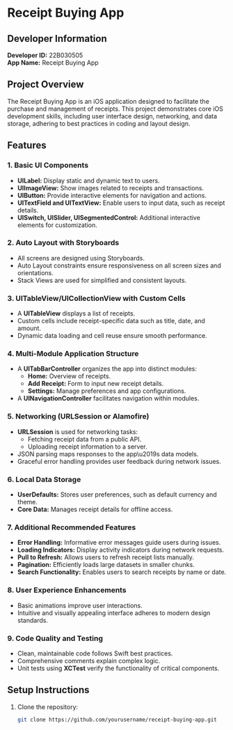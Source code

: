# Receipt Buying App

## Developer Information
**Developer ID:** 22B030505  
**App Name:** Receipt Buying App  

## Project Overview
The Receipt Buying App is an iOS application designed to facilitate the purchase and management of receipts. This project demonstrates core iOS development skills, including user interface design, networking, and data storage, adhering to best practices in coding and layout design.

## Features

### 1. Basic UI Components
- **UILabel:** Display static and dynamic text to users.
- **UIImageView:** Show images related to receipts and transactions.
- **UIButton:** Provide interactive elements for navigation and actions.
- **UITextField and UITextView:** Enable users to input data, such as receipt details.
- **UISwitch, UISlider, UISegmentedControl:** Additional interactive elements for customization.

### 2. Auto Layout with Storyboards
- All screens are designed using Storyboards.
- Auto Layout constraints ensure responsiveness on all screen sizes and orientations.
- Stack Views are used for simplified and consistent layouts.

### 3. UITableView/UICollectionView with Custom Cells
- A **UITableView** displays a list of receipts.
- Custom cells include receipt-specific data such as title, date, and amount.
- Dynamic data loading and cell reuse ensure smooth performance.

### 4. Multi-Module Application Structure
- A **UITabBarController** organizes the app into distinct modules:
  - **Home:** Overview of receipts.
  - **Add Receipt:** Form to input new receipt details.
  - **Settings:** Manage preferences and app configurations.
- A **UINavigationController** facilitates navigation within modules.

### 5. Networking (URLSession or Alamofire)
- **URLSession** is used for networking tasks:
  - Fetching receipt data from a public API.
  - Uploading receipt information to a server.
- JSON parsing maps responses to the app\u2019s data models.
- Graceful error handling provides user feedback during network issues.

### 6. Local Data Storage
- **UserDefaults:** Stores user preferences, such as default currency and theme.
- **Core Data:** Manages receipt details for offline access.

### 7. Additional Recommended Features
- **Error Handling:** Informative error messages guide users during issues.
- **Loading Indicators:** Display activity indicators during network requests.
- **Pull to Refresh:** Allows users to refresh receipt lists manually.
- **Pagination:** Efficiently loads large datasets in smaller chunks.
- **Search Functionality:** Enables users to search receipts by name or date.

### 8. User Experience Enhancements
- Basic animations improve user interactions.
- Intuitive and visually appealing interface adheres to modern design standards.

### 9. Code Quality and Testing
- Clean, maintainable code follows Swift best practices.
- Comprehensive comments explain complex logic.
- Unit tests using **XCTest** verify the functionality of critical components.

## Setup Instructions
1. Clone the repository:
   ```bash
   git clone https://github.com/yourusername/receipt-buying-app.git
